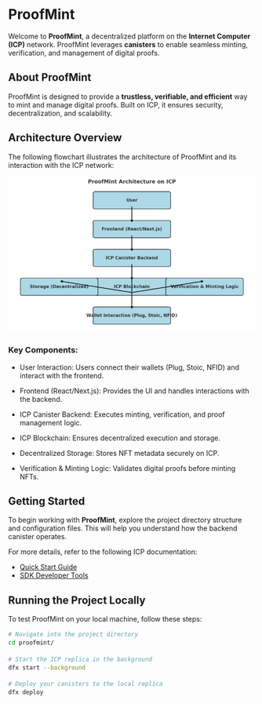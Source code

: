 # ProofMint

Welcome to **ProofMint**, a decentralized platform on the **Internet Computer (ICP)** network. ProofMint leverages **canisters** to enable seamless minting, verification, and management of digital proofs. 

## About ProofMint

ProofMint is designed to provide a **trustless, verifiable, and efficient** way to mint and manage digital proofs. Built on ICP, it ensures security, decentralization, and scalability.

## Architecture Overview

The following flowchart illustrates the architecture of ProofMint and its interaction with the ICP network:

![ProofMint Architecture](./src/poll_frontend_backup/assets/flowchart.png)


### Key Components:

- User Interaction: Users connect their wallets (Plug, Stoic, NFID) and interact with the frontend.

- Frontend (React/Next.js): Provides the UI and handles interactions with the backend.

- ICP Canister Backend: Executes minting, verification, and proof management logic.

- ICP Blockchain: Ensures decentralized execution and storage.

- Decentralized Storage: Stores NFT metadata securely on ICP.

- Verification & Minting Logic: Validates digital proofs before minting NFTs.

## Getting Started

To begin working with **ProofMint**, explore the project directory structure and configuration files. This will help you understand how the backend canister operates.

For more details, refer to the following ICP documentation:

- [Quick Start Guide](https://internetcomputer.org/docs/current/developer-docs/setup/deploy-locally)
- [SDK Developer Tools](https://internetcomputer.org/docs/current/developer-docs/setup/install)

## Running the Project Locally

To test ProofMint on your local machine, follow these steps:

```bash
# Navigate into the project directory
cd proofmint/

# Start the ICP replica in the background
dfx start --background

# Deploy your canisters to the local replica
dfx deploy
